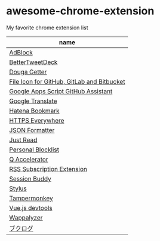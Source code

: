 # awesome-chrome-extension
My favorite chrome extension list

|name|
|---|
|[AdBlock](https://chrome.google.com/webstore/detail/adblock/gighmmpiobklfepjocnamgkkbiglidom)|
|[BetterTweetDeck](https://chrome.google.com/webstore/detail/bettertweetdeck/micblkellenpbfapmcpcfhcoeohhnpob)|
|[Douga Getter](https://chrome.google.com/webstore/detail/douga-getter/hhbcihapcmaemjinlbgafnjjihbdmjnf)|
|[File Icon for GitHub, GitLab and Bitbucket](https://chrome.google.com/webstore/detail/file-icon-for-github-gitl/ficfmibkjjnpogdcfhfokmihanoldbfe)|
|[Google Apps Script GitHub Assistant](https://chrome.google.com/webstore/detail/google-apps-script-github/lfjcgcmkmjjlieihflfhjopckgpelofo)|
|[Google Translate](https://chrome.google.com/webstore/detail/google-translate/aapbdbdomjkkjkaonfhkkikfgjllcleb)|
|[Hatena Bookmark](https://chrome.google.com/webstore/detail/%E3%81%AF%E3%81%A6%E3%81%AA%E3%83%96%E3%83%83%E3%82%AF%E3%83%9E%E3%83%BC%E3%82%AF/dnlfpnhinnjdgmjfpccajboogcjocdla)|
|[HTTPS Everywhere](https://chrome.google.com/webstore/detail/https-everywhere/gcbommkclmclpchllfjekcdonpmejbdp)|
|[JSON Formatter](https://chrome.google.com/webstore/detail/json-formatter/bcjindcccaagfpapjjmafapmmgkkhgoa)|
|[Just Read](https://chrome.google.com/webstore/detail/just-read/dgmanlpmmkibanfdgjocnabmcaclkmod)|
|[Personal Blocklist](https://chrome.google.com/webstore/detail/personal-blocklist-by-goo/nolijncfnkgaikbjbdaogikpmpbdcdef)|
|[Q Accelerator](https://chrome.google.com/webstore/detail/q-accelerator/mheleidccioamimekojienbdfclcbaan)|
|[RSS Subscription Extension](https://chrome.google.com/webstore/detail/rss-subscription-extensio/nlbjncdgjeocebhnmkbbbdekmmmcbfjd)|
|[Session Buddy](https://chrome.google.com/webstore/detail/session-buddy/edacconmaakjimmfgnblocblbcdcpbko)
|[Stylus](https://chrome.google.com/webstore/detail/stylus/clngdbkpkpeebahjckkjfobafhncgmne)|
|[Tampermonkey](https://chrome.google.com/webstore/detail/tampermonkey/dhdgffkkebhmkfjojejmpbldmpobfkfo)|
|[Vue.js devtools](https://chrome.google.com/webstore/detail/vuejs-devtools/nhdogjmejiglipccpnnnanhbledajbpd)|
|[Wappalyzer](https://chrome.google.com/webstore/detail/wappalyzer/gppongmhjkpfnbhagpmjfkannfbllamg)|
|[ブクログ](https://chrome.google.com/webstore/detail/%E3%83%96%E3%82%AF%E3%83%AD%E3%82%B0/iafmiijigjljooijdlehfidpoajlcpjd)|
